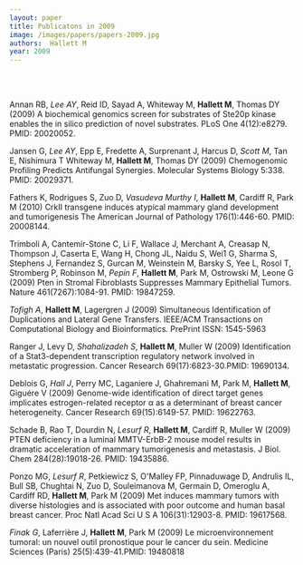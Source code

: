 ```yaml
---
layout: paper
title: Publicatons in 2009
image: /images/papers/papers-2009.jpg
authors:  Hallett M  
year: 2009
---
```



<br> <br>



Annan RB, <em>Lee AY</em>, Reid ID, Sayad A, Whiteway M, <strong>Hallett M</strong>, Thomas DY (2009) A biochemical genomics screen for substrates of Ste20p kinase enables the in silico prediction of novel substrates. PLoS One 4(12):e8279. PMID: 20020052.

Jansen G, <em>Lee AY</em>, Epp E, Fredette A, Surprenant J, Harcus D, <em>Scott M</em>, Tan E, Nishimura T Whiteway M, <strong>Hallett M</strong>, Thomas DY (2009) Chemogenomic Profiling Predicts Antifungal Synergies. Molecular Systems Biology 5:338. PMID: 20029371. 

Fathers K, Rodrigues S, Zuo D, <em>Vasudeva Murthy I</em>, <strong>Hallett M</strong>, Cardiff R, Park M (2010) CrkII transgene induces atypical mammary gland development and tumorigenesis The American Journal of Pathology 176(1):446-60. PMID: 20008144. 

Trimboli A, Cantemir-Stone C, Li F, Wallace J, Merchant A, Creasap N, Thompson J, Caserta E, Wang H, Chong JL, Naidu S, Wei1 G, Sharma S, Stephens J, Fernandez S, Gurcan M, Weinstein M, Barsky S, Yee L, Rosol T, Stromberg P, Robinson M, <em>Pepin F</em>, <strong>Hallett M</strong>, Park M, Ostrowski M, Leone G (2009) Pten in Stromal Fibroblasts Suppresses Mammary Epithelial Tumors. Nature 461(7267):1084-91. PMID: 19847259. 

<em>Tofigh A</em>, <strong>Hallett M</strong>, Lagergren J (2009) Simultaneous Identification of Duplications and Lateral Gene Transfers. IEEE/ACM Transactions on Computational Biology and Bioinformatics<em>.</em> PrePrint ISSN: 1545-5963


Ranger J, Levy D, <em>Shahalizadeh S</em>, <strong>Hallett M</strong>, Muller W (2009) Identification of a Stat3-dependent transcription regulatory network involved in metastatic progression. Cancer Research 69(17):6823-30.PMID: 19690134. 

Deblois G, <em>Hall J</em>, Perry MC, Laganiere J, Ghahremani M, Park M, <strong>Hallett M</strong>, Giguére V (2009) Genome-wide identification of direct target genes implicates estrogen-related receptor α as a determinant of breast cancer heterogeneity. Cancer Research 69(15):6149-57. PMID: 19622763. 

Schade B, Rao T, Dourdin N, <em>Lesurf R</em>, <strong>Hallett M</strong>, Cardiff R, Muller W (2009) PTEN deficiency in a luminal MMTV-ErbB-2 mouse model results in dramatic acceleration of mammary tumorigenesis and metastasis. J Biol. Chem 284(28):19018-26. PMID: 19435886. 

Ponzo MG, <em>Lesurf R</em>, Petkiewicz S, O'Malley FP, Pinnaduwage D, Andrulis IL, Bull SB, Chughtai N, Zuo D, Souleimanova M, Germain D, Omeroglu A, Cardiff RD, <strong>Hallett M</strong>, Park M (2009) Met induces mammary tumors with diverse histologies and is associated with poor outcome and human basal breast cancer. Proc Natl Acad Sci U S A 106(31):12903-8. PMID: 19617568. 


<em>Finak G</em>, Laferrière J, <strong>Hallett M</strong>, Park M (2009) Le microenvironnement tumoral: un nouvel outil pronostique pour le cancer du sein. Medicine Sciences (Paris) 25(5):439-41.PMID: 19480818
